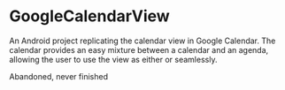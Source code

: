 # GoogleCalendarView
An Android project replicating the calendar view in Google Calendar. The calendar provides an easy mixture between a calendar and an agenda, allowing the user to use the view as either or seamlessly.

Abandoned, never finished